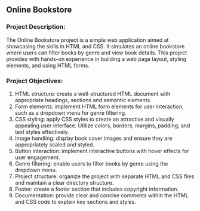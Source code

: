 ## **Online Bookstore**

### **Project Description:**

The Online Bookstore project is a simple web application aimed at showcasing the skills in HTML and CSS. 
It simulates an online bookstore where users can filter books by genre and view book details. This project provides with hands-on experience in building a web page layout, styling elements, and using HTML forms.

### **Project Objectives:**

1. HTML structure: create a well-structured HTML document with appropriate headings, sections and semantic elements.
2. Form elements: implement HTML form elements for user interaction, such as a dropdown menu for genre filtering.
3. CSS styling: apply CSS styles to create an attractive and visually appealing user interface. Utilize colors, borders, margins, padding, and text styles effectively.
4. Image handling: display book cover images and ensure they are appropriately scaled and styled.
5. Button interaction: implement interactive buttons with hover effects for user engagement.
6. Genre filtering: enable users to filter books by genre using the dropdown menu.
7. Project structure: organize the project with separate HTML and CSS files and maintain a clear directory structure.
8. Footer: create a footer section that includes copyright information.
9. Documentation: provide clear and concise comments within the HTML and CSS code to explain key sections and styles.
